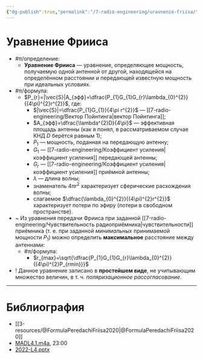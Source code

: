 ```yaml
---
{"dg-publish":true,"permalink":"/7-radio-engineering/uravnenie-friisa/","title":"Уравнение Фрииса"}
---
```



# Уравнение Фрииса

- #π/определение:
	- **Уравнение Фрииса** — уравнение, определяющее мощность, получаемую одной антенной от другой, находящейся на определённом расстоянии и передающей известную мощность при идеальных условиях.
- #π/формула:
	- $P_{r}=|\vec{S}|A_{эфф}=\dfrac{P_{1}G_{1}G_{r}\lambda_{0}^{2}}{(4\pi)^{2}r^{2}}$, где:
		- $|\vec{S}|=\dfrac{P_{1}G_{1}}{4\pi r^{2}}$ — [[7-radio-engineering/Вектор Пойнтинга\|вектор Пойнтинга]];
		- $A_{эфф}=\dfrac{\lambda^{2}D}{4\pi}$ — эффективная площадь антенны (как я понял, в рассматриваемом случае КНД $D$ берётся равным 1);
		- $P_{1}$ — мощность, поданная на передающую антенну;
		- $G_{1}$ — [[7-radio-engineering/Коэффициент усиления\|коэффициент усиления]] передающей антенны;
		- $G_{r}$ — [[7-radio-engineering/Коэффициент усиления\|коэффициент усиления]] приёмной антенны;
		- $\lambda$ — длина волны;
		- знаменатель $4\pi r^{2}$ характеризует сферические расхождения волны;
		- слагаемое $\dfrac{\lambda_{0}^{2}}{(4\pi)^{2}r^{2}}$ характеризует потери по эфиру (потери в свободном пространстве).
- ~ Из уравнения передачи Фрииса при заданной [[7-radio-engineering/Чувствительность радиоприёмника\|чувствительности]] приёмника (т. е. при заданной *минимальных* принимаемой мощности $P_{1}$) можно определить **максимальное** расстояние между антеннами:
	- #π/формула:
		- $r_{max}=\sqrt{\dfrac{P_{1}G_{1}G_{r}\lambda_{0}^{2}}{(4\pi)^{2}P_{rmin}}}$
- ! Данное уравнение записано в **простейшем виде**, не учитывающим множество величин, в т. ч. *поляризационное рассогласование*.

---

# Библиография

- [[3-resources/@FormulaPeredachiFriisa2020\|@FormulaPeredachiFriisa2020]]
- [MADL4.1.m4a](file:///C:%5CUsers%5CMojo%5CiCloudDrive%5C_university%5CIllarionov%5Clecture-recording%5CMADL4.1.m4a), 23:00
- [2022-L4.pptx](file:///C:%5CUsers%5CMojo%5CiCloudDrive%5C_university%5CIllarionov%5Clecture-presentations%5C2022-L4.pptx)
